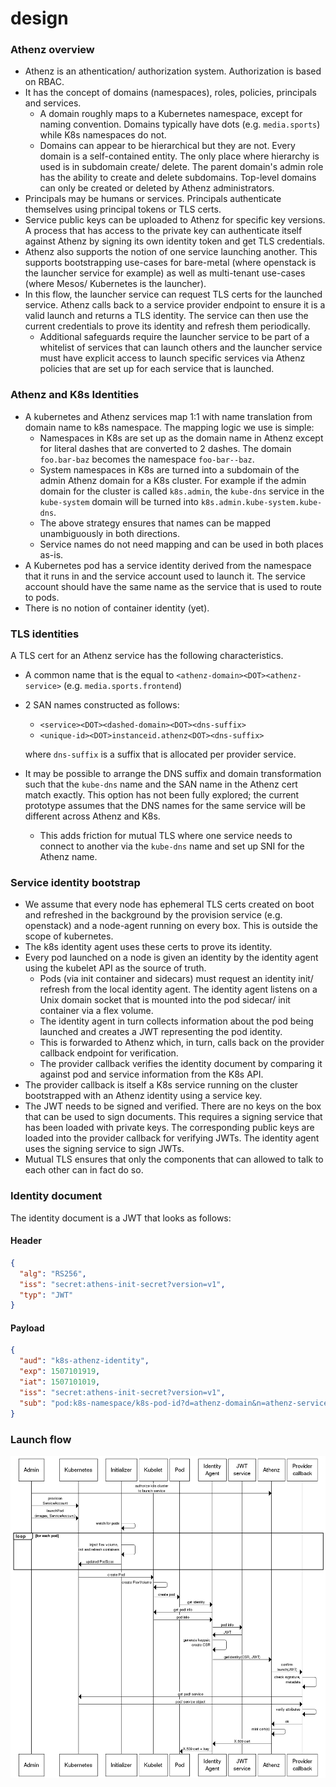 design
===

### Athenz overview

* Athenz is an athentication/ authorization system. Authorization is based on RBAC.
* It has the concept of domains (namespaces), roles, policies, principals and services.
  * A domain roughly maps to a Kubernetes namespace, except for naming convention. Domains typically have dots
    (e.g. `media.sports`) while K8s namespaces do not.
  * Domains can appear to be hierarchical but they are not. Every domain is a self-contained entity. The only place where
    hierarchy is used is in subdomain create/ delete. The parent domain's admin role has the ability to create and
    delete subdomains. Top-level domains can only be created or deleted by Athenz administrators. 
* Principals may be humans or services. Principals authenticate themselves using principal tokens or TLS certs.
* Service public keys can be uploaded to Athenz for specific key versions. A process that has access to the
  private key can authenticate itself against Athenz by signing its own identity token and get TLS credentials. 
* Athenz also supports the notion of one service launching another. This supports bootstrapping use-cases for bare-metal
  (where openstack is the launcher service for example) as well as multi-tenant use-cases (where Mesos/ Kubernetes 
  is the launcher).
* In this flow, the launcher service can request TLS certs for the launched service. Athenz calls back to a 
  service provider endpoint to ensure it is a valid launch and returns a TLS identity. The service can then use the 
  current credentials to prove its identity and refresh them periodically.
  * Additional safeguards require the launcher service to be part of a whitelist of services that can launch others
    and the launcher service must have explicit access to launch specific services via Athenz policies that are set up
    for each service that is launched.
    
### Athenz and K8s Identities

* A kubernetes and Athenz services map 1:1 with name translation from domain name to k8s namespace. The mapping logic we
  use is simple:
  * Namespaces in K8s are set up as the domain name in Athenz except for literal dashes that are converted to 2 dashes.
    The domain `foo.bar-baz` becomes the namespace `foo-bar--baz`.
  * System namespaces in K8s are turned into a subdomain of the admin Athenz domain for a K8s cluster. For example if the admin
    domain for the cluster is called `k8s.admin`, the `kube-dns` service in the `kube-system` domain will be turned into
    `k8s.admin.kube-system.kube-dns`.
  * The above strategy ensures that names can be mapped unambiguously in both directions.
  * Service names do not need mapping and can be used in both places as-is.
* A Kubernetes pod has a service identity derived from the namespace that it runs in and the service account used to
  launch it. The service account should have the same name as the service that is used to route to pods.
* There is no notion of container identity (yet).

### TLS identities

A TLS cert for an Athenz service has the following characteristics.

* A common name that is the equal to `<athenz-domain><DOT><athenz-service>` (e.g. `media.sports.frontend`)
* 2 SAN names constructed as follows:
    * `<service><DOT><dashed-domain><DOT><dns-suffix>`
    * `<unique-id><DOT>instanceid.athenz<DOT><dns-suffix>`

  where `dns-suffix` is a suffix that is allocated per provider service.
* It may be possible to arrange the DNS suffix and domain transformation such that the `kube-dns` name and the
  SAN name in the Athenz cert match exactly. This option has not been fully explored; the current prototype 
  assumes that the DNS names for the same service will be different across Athenz and K8s.
  * This adds friction for mutual TLS where one service needs to connect to another via the `kube-dns` name and set up
    SNI for the Athenz name.

### Service identity bootstrap

* We assume that every node has ephemeral TLS certs created on boot and refreshed in the background by the provision service
  (e.g. openstack) and a node-agent running on every box. This is outside the scope of kubernetes.
* The k8s identity agent uses these certs to prove its identity.
* Every pod launched on a node is given an identity by the identity agent using the kubelet API as the source of truth.
  * Pods (via init container and sidecars) must request an identity init/ refresh from the local identity agent. The 
    identity agent listens on a Unix domain socket that is mounted into the pod sidecar/ init container via a flex volume.
  * The identity agent in turn collects information about the pod being launched and creates a JWT representing the pod
    identity. 
  * This is forwarded to Athenz which, in turn, calls back on the provider callback endpoint for verification.
  * The provider callback verifies the identity document by comparing it against pod and service information from the 
    K8s API.
* The provider callback is itself a K8s service running on the cluster bootstrapped with an Athenz identity using a
  service key.
* The JWT needs to be signed and verified. There are no keys on the box that can be used to sign documents. This requires
  a signing service that has been loaded with private keys. The corresponding public keys are loaded into the 
  provider callback for verifying JWTs. The identity agent uses the signing service to sign JWTs.
* Mutual TLS ensures that only the components that can allowed to talk to each other can in fact do so.

### Identity document

The identity document is a JWT that looks as follows:

#### Header

```json
{
  "alg": "RS256",
  "iss": "secret:athens-init-secret?version=v1",
  "typ": "JWT"
}
```

#### Payload

```json
{
  "aud": "k8s-athenz-identity",
  "exp": 1507101919,
  "iat": 1507101019,
  "iss": "secret:athens-init-secret?version=v1",
  "sub": "pod:k8s-namespace/k8s-pod-id?d=athenz-domain&n=athenz-service&i=pod-ip&s=service-ip"
}
```

### Launch flow

![sequence diagram](sequence.png)

